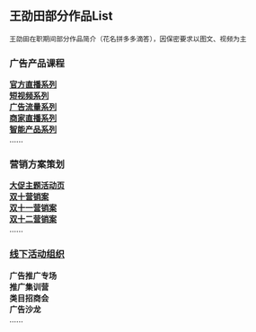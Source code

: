 ## 王劭田部分作品List
`王劭田在职期间部分作品简介（花名拼多多滴答），因保密要求以图文、视频为主`
### 广告产品课程
**[官方直播系列](https://shuyuan.pinduoduo.com/courseDetail/752)**  
**[短视频系列](https://shuyuan.pinduoduo.com/courseSeries/30)**  
**[广告流量系列](https://shuyuan.pinduoduo.com/courseDetail/1082)**  
**[商家直播系列](https://shuyuan.pinduoduo.com/courseDetail/629?from=1)**  
**[智能产品系列](https://shuyuan.pinduoduo.com/courseSeries/11)**  
......

### 营销方案策划
**[大促主题活动页](https://github.com/shaotianw/works/tree/gh-pages/主题落地页)**  
**[双十营销案](https://shuyuan.pinduoduo.com/courseDetail/1117)**  
**[双十一营销案](https://shuyuan.pinduoduo.com/courseDetail/1155)**  
**[双十二营销案](https://shuyuan.pinduoduo.com/courseDetail/1198)**  
......

### [线下活动组织](https://github.com/shaotianw/works/tree/gh-pages/线下活动组织)
**广告推广专场**  
**推广集训营**  
**类目招商会**  
**广告沙龙**  
......
